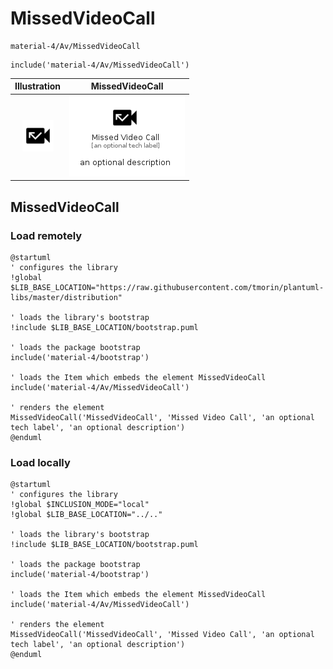 # MissedVideoCall


```text
material-4/Av/MissedVideoCall
```

```text
include('material-4/Av/MissedVideoCall')
```



| Illustration | MissedVideoCall |
| :---: | :---: |
| ![illustration for Illustration](../../material-4/Av/MissedVideoCall.png) | ![illustration for MissedVideoCall](../../material-4/Av/MissedVideoCall.Local.png) |




## MissedVideoCall

### Load remotely
```plantuml
@startuml
' configures the library
!global $LIB_BASE_LOCATION="https://raw.githubusercontent.com/tmorin/plantuml-libs/master/distribution"

' loads the library's bootstrap
!include $LIB_BASE_LOCATION/bootstrap.puml

' loads the package bootstrap
include('material-4/bootstrap')

' loads the Item which embeds the element MissedVideoCall
include('material-4/Av/MissedVideoCall')

' renders the element
MissedVideoCall('MissedVideoCall', 'Missed Video Call', 'an optional tech label', 'an optional description')
@enduml
```

### Load locally
```plantuml
@startuml
' configures the library
!global $INCLUSION_MODE="local"
!global $LIB_BASE_LOCATION="../.."

' loads the library's bootstrap
!include $LIB_BASE_LOCATION/bootstrap.puml

' loads the package bootstrap
include('material-4/bootstrap')

' loads the Item which embeds the element MissedVideoCall
include('material-4/Av/MissedVideoCall')

' renders the element
MissedVideoCall('MissedVideoCall', 'Missed Video Call', 'an optional tech label', 'an optional description')
@enduml
```

